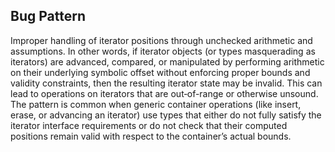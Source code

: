 ## Bug Pattern

Improper handling of iterator positions through unchecked arithmetic and assumptions. In other words, if iterator objects (or types masquerading as iterators) are advanced, compared, or manipulated by performing arithmetic on their underlying symbolic offset without enforcing proper bounds and validity constraints, then the resulting iterator state may be invalid. This can lead to operations on iterators that are out‐of-range or otherwise unsound. The pattern is common when generic container operations (like insert, erase, or advancing an iterator) use types that either do not fully satisfy the iterator interface requirements or do not check that their computed positions remain valid with respect to the container’s actual bounds.